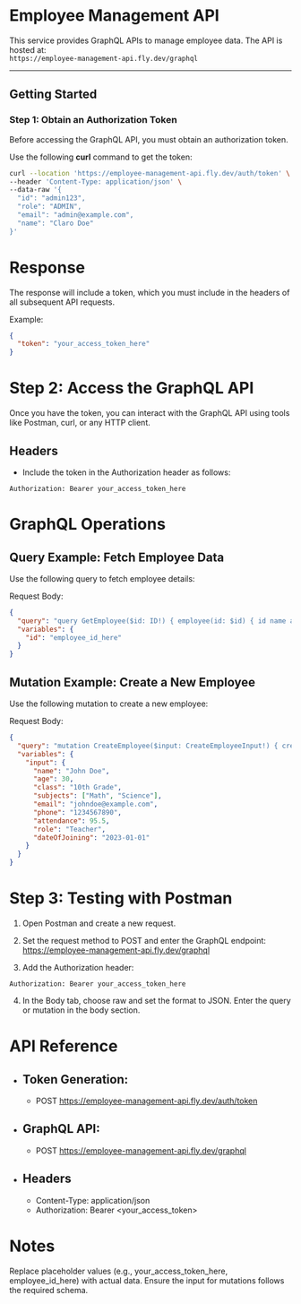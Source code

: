 # Employee Management API

This service provides GraphQL APIs to manage employee data. The API is hosted at:  
`https://employee-management-api.fly.dev/graphql`

---

## **Getting Started**

### **Step 1: Obtain an Authorization Token**
Before accessing the GraphQL API, you must obtain an authorization token.  

Use the following **curl** command to get the token:

```bash
curl --location 'https://employee-management-api.fly.dev/auth/token' \
--header 'Content-Type: application/json' \
--data-raw '{
  "id": "admin123",
  "role": "ADMIN",
  "email": "admin@example.com",
  "name": "Claro Doe"
}'
```
# Response
The response will include a token, which you must include in the headers of all subsequent API requests.

Example:

```json
{
  "token": "your_access_token_here"
}
```

# Step 2: Access the GraphQL API
Once you have the token, you can interact with the GraphQL API using tools like Postman, curl, or any HTTP client.

## Headers
- Include the token in the Authorization header as follows:

```http
Authorization: Bearer your_access_token_here
```

# GraphQL Operations

## Query Example: Fetch Employee Data
Use the following query to fetch employee details:

Request Body:

```json
{
  "query": "query GetEmployee($id: ID!) { employee(id: $id) { id name age class subjects email phone attendance role dateOfJoining createdAt updatedAt } }",
  "variables": {
    "id": "employee_id_here"
  }
}
```

## Mutation Example: Create a New Employee
Use the following mutation to create a new employee:

Request Body:

```json
{
  "query": "mutation CreateEmployee($input: CreateEmployeeInput!) { createEmployee(input: $input) { success message employee { id name age class subjects email phone attendance role dateOfJoining createdAt updatedAt } errors { field message code } } }",
  "variables": {
    "input": {
      "name": "John Doe",
      "age": 30,
      "class": "10th Grade",
      "subjects": ["Math", "Science"],
      "email": "johndoe@example.com",
      "phone": "1234567890",
      "attendance": 95.5,
      "role": "Teacher",
      "dateOfJoining": "2023-01-01"
    }
  }
}
```

# Step 3: Testing with Postman
1. Open Postman and create a new request.

2. Set the request method to POST and enter the GraphQL endpoint:
https://employee-management-api.fly.dev/graphql
3. Add the Authorization header:
```http
Authorization: Bearer your_access_token_here
```
4. In the Body tab, choose raw and set the format to JSON.
Enter the query or mutation in the body section.

# API Reference
- ## Token Generation:
  - POST https://employee-management-api.fly.dev/auth/token

- ## GraphQL API:
  - POST https://employee-management-api.fly.dev/graphql

- ## Headers
  - Content-Type: application/json
  - Authorization: Bearer <your_access_token>

# Notes
Replace placeholder values (e.g., your_access_token_here, employee_id_here) with actual data. Ensure the input for mutations follows the required schema.